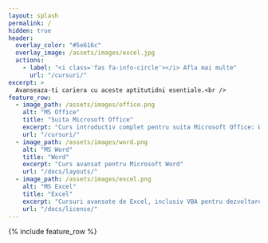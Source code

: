 ```yaml
---
layout: splash
permalink: /
hidden: true
header:
  overlay_color: "#5e616c"
  overlay_image: /assets/images/excel.jpg
  actions:
    - label: "<i class='fas fa-info-circle'></i> Afla mai multe"
      url: "/cursuri/"
excerpt: >
  Avanseaza-ti cariera cu aceste aptitutidni esentiale.<br />
feature_row:
  - image_path: /assets/images/office.png
    alt: "MS Office"
    title: "Suita Microsoft Office"
    excerpt: "Curs introductiv complet pentru suita Microsoft Office: Word, Excel, PowerPoint, Outlook"
    url: "/cursuri/"
  - image_path: /assets/images/word.png
    alt: "MS Word"
    title: "Word"
    excerpt: "Curs avansat pentru Microsoft Word"
    url: "/docs/layouts/"
  - image_path: /assets/images/excel.png
    alt: "MS Excel"
    title: "Excel"
    excerpt: "Cursuri avansate de Excel, inclusiv VBA pentru dezvoltarea de aplicatii complexe."
    url: "/docs/license/"  
---
```


{% include feature_row %}
